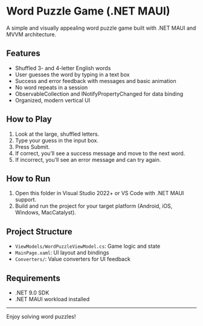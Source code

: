 # Word Puzzle Game (.NET MAUI)

A simple and visually appealing word puzzle game built with .NET MAUI and MVVM architecture.

## Features
- Shuffled 3- and 4-letter English words
- User guesses the word by typing in a text box
- Success and error feedback with messages and basic animation
- No word repeats in a session
- ObservableCollection and INotifyPropertyChanged for data binding
- Organized, modern vertical UI

## How to Play
1. Look at the large, shuffled letters.
2. Type your guess in the input box.
3. Press Submit.
4. If correct, you’ll see a success message and move to the next word.
5. If incorrect, you’ll see an error message and can try again.

## How to Run
1. Open this folder in Visual Studio 2022+ or VS Code with .NET MAUI support.
2. Build and run the project for your target platform (Android, iOS, Windows, MacCatalyst).

## Project Structure
- `ViewModels/WordPuzzleViewModel.cs`: Game logic and state
- `MainPage.xaml`: UI layout and bindings
- `Converters/`: Value converters for UI feedback

## Requirements
- .NET 9.0 SDK
- .NET MAUI workload installed

---
Enjoy solving word puzzles!
